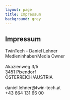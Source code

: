 ```yaml
---
layout: page
title: Impressum
background: grey
---
```


<div class="col-lg-12 text-center">
	<h2 class="section-heading text-uppercase">Impressum</h2>
	TwinTech - Daniel Lehner<br/>
	Medieninhaber/Media Owner <br/>
<br/>
	Akazienweg 3/5<br/>
	3451 Pixendorf<br/>
	ÖSTERREICH/AUSTRIA<br/>
<br/>
	daniel.lehner@twin-tech.at<br/>
	+43 664 131 66 00
</div>

